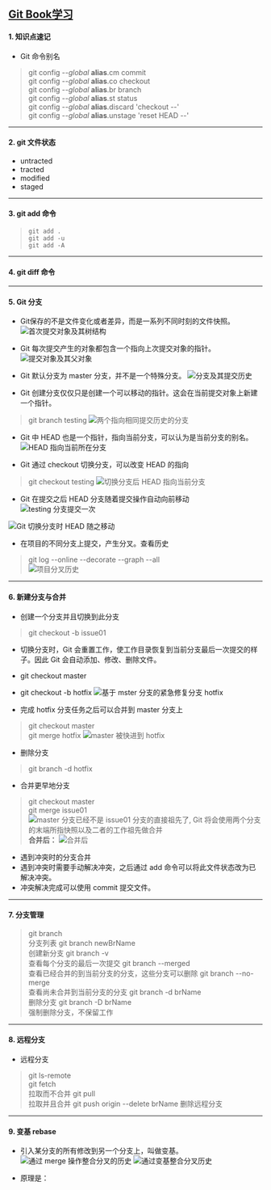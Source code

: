 [Git Book学习](https://git-scm.com/book/zh/v2)
---
#### 1. 知识点速记
- Git 命令别名
> git config --*global* **alias**.cm commit </br>
> git config --*global* **alias**.co checkout </br>
> git config --*global* **alias**.br branch </br>
> git config --*global* **alias**.st status </br>
> git config --*global* **alias**.discard 'checkout --' </br>
> git config --*global* **alias**.unstage 'reset HEAD --' </br>
---
#### 2. git 文件状态
- untracted
- tracted
- modified
- staged
---
#### 3. git add 命令
> `git add . `</br>
> `git add -u` </br>
> `git add -A` </br>
---
#### 4. git diff 命令
---
#### 5. Git 分支
- Git保存的不是文件变化或者差异，而是一系列不同时刻的文件快照。
![首次提交对象及其树结构](./images/commit-and-tree.png)

- Git 每次提交产生的对象都包含一个指向上次提交对象的指针。
![提交对象及其父对象](./images/commits-and-parents.png)

- Git 默认分支为 master 分支，并不是一个特殊分支。
![分支及其提交历史](./images/branch-and-history.png)

- Git 创建分支仅仅只是创建一个可以移动的指针。这会在当前提交对象上新建 一个指针。
> git branch testing
![两个指向相同提交历史的分支](./images/two-branches.png)

- Git 中 HEAD 也是一个指针，指向当前分支，可以认为是当前分支的别名。
![HEAD 指向当前所在分支](./images/head-to-master.png)

- Git 通过 checkout 切换分支，可以改变 HEAD 的指向
> git checkout testing
![切换分支后 HEAD 指向当前分支 ](./images/head-to-testing.png)

- Git 在提交之后 HEAD 分支随着提交操作自动向前移动
![testing 分支提交一次](./images/advance-testing.png)

![Git 切换分支时 HEAD 随之移动](./images/checkout-master.png)

- 在项目的不同分支上提交，产生分叉。查看历史
> git log --online --decorate --graph --all </br>
![项目分叉历史](./images/advance-master.png)
---
#### 6. 新建分支与合并
- 创建一个分支并且切换到此分支
> git checkout -b issue01

- 切换分支时，Git 会重置工作，使工作目录恢复到当前分支最后一次提交的样子。因此 Git 会自动添加、修改、删除文件。
- git checkout master
- git checkout -b hotfix
![基于 mster 分支的紧急修复分支 hotfix](https://git-scm.com/book/en/v2/images/basic-branching-4.png)

- 完成 hotfix 分支任务之后可以合并到 master 分支上
> git checkout master </br>
> git merge hotfix
![master 被快进到 hotfix ](https://git-scm.com/book/en/v2/images/basic-branching-5.png)

- 删除分支
> git branch -d hotfix

- 合并更早地分支
> git checkout master </br>
> git merge issue01
![master 分支已经不是 issue01 分支的直接祖先了, Git 将会使用两个分支的末端所指快照以及二者的工作祖先做合并](https://git-scm.com/book/en/v2/images/basic-merging-1.png)
**合并后：**
![合并后](https://git-scm.com/book/en/v2/images/basic-merging-2.png)

- 遇到冲突时的分支合并
- 遇到冲突时需要手动解决冲突，之后通过 add 命令可以将此文件状态改为已解决冲突。
- 冲突解决完成可以使用 commit 提交文件。
---
#### 7. 分支管理
> git branch </br> 分支列表
> git branch newBrName </br> 创建新分支
> git branch -v </br> 查看每个分支的最后一次提交
> git branch --merged </br> 查看已经合并的到当前分支的分支，这些分支可以删除
> git branch --no-merge </br> 查看尚未合并到当前分支的分支
> git branch -d brName </br> 删除分支
> git branch -D brName </br> 强制删除分支，不保留工作
---
#### 8. 远程分支
- 远程分支
> git ls-remote </br>
> git fetch </br> 拉取而不合并
> git pull </br>  拉取并且合并
> git push origin --delete brName 删除远程分支 </br>
---
#### 9. 变基 rebase
- 引入某分支的所有修改到另一个分支上，叫做变基。
![通过 merge 操作整合分叉的历史](https://git-scm.com/book/en/v2/images/basic-rebase-2.png)
![通过变基整合分叉历史](https://git-scm.com/book/en/v2/images/basic-rebase-3.png)

- 原理是：

